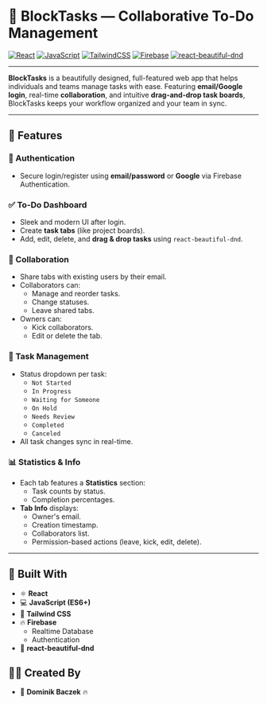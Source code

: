 # 📝 BlockTasks — Collaborative To-Do Management

[![React](https://img.shields.io/badge/React-20232A?style=for-the-badge&logo=react&logoColor=61DAFB)](https://reactjs.org/)
[![JavaScript](https://img.shields.io/badge/JavaScript-F7DF1E?style=for-the-badge&logo=javascript&logoColor=000)](https://developer.mozilla.org/en-US/docs/Web/JavaScript)
[![TailwindCSS](https://img.shields.io/badge/Tailwind_CSS-38B2AC?style=for-the-badge&logo=tailwind-css&logoColor=white)](https://tailwindcss.com/)
[![Firebase](https://img.shields.io/badge/Firebase-ffca28?style=for-the-badge&logo=firebase&logoColor=black)](https://firebase.google.com/)
[![react-beautiful-dnd](https://img.shields.io/badge/Drag%20%26%20Drop-react--beautiful--dnd-blue?style=for-the-badge)](https://github.com/atlassian/react-beautiful-dnd)

---

**BlockTasks** is a beautifully designed, full-featured web app that helps individuals and teams manage tasks with ease. Featuring **email/Google login**, real-time **collaboration**, and intuitive **drag-and-drop task boards**, BlockTasks keeps your workflow organized and your team in sync.

---

## 🌟 Features

### 🔐 Authentication
- Secure login/register using **email/password** or **Google** via Firebase Authentication.

### ✅ To-Do Dashboard
- Sleek and modern UI after login.
- Create **task tabs** (like project boards).
- Add, edit, delete, and **drag & drop tasks** using `react-beautiful-dnd`.

### 👥 Collaboration
- Share tabs with existing users by their email.
- Collaborators can:
  - Manage and reorder tasks.
  - Change statuses.
  - Leave shared tabs.
- Owners can:
  - Kick collaborators.
  - Edit or delete the tab.

### 🔄 Task Management
- Status dropdown per task:
  - `Not Started`
  - `In Progress`
  - `Waiting for Someone`
  - `On Hold`
  - `Needs Review`
  - `Completed`
  - `Canceled`
- All task changes sync in real-time.

### 📊 Statistics & Info
- Each tab features a **Statistics** section:
  - Task counts by status.
  - Completion percentages.
- **Tab Info** displays:
  - Owner's email.
  - Creation timestamp.
  - Collaborators list.
  - Permission-based actions (leave, kick, edit, delete).

---

## 🧪 Built With

- ⚛️ **React**
- 💻 **JavaScript (ES6+)**
- 🎨 **Tailwind CSS**
- 🔥 **Firebase**
  - Realtime Database
  - Authentication
- 🧩 **react-beautiful-dnd**

## 🙋‍♂️ Created By
- 🎨 **Dominik Baczek** 🔥

